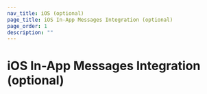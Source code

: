 ```yaml
---
nav_title: iOS (optional)
page_title: iOS In-App Messages Integration (optional)
page_order: 1
description: ""
---
```


# iOS In-App Messages Integration (optional)


